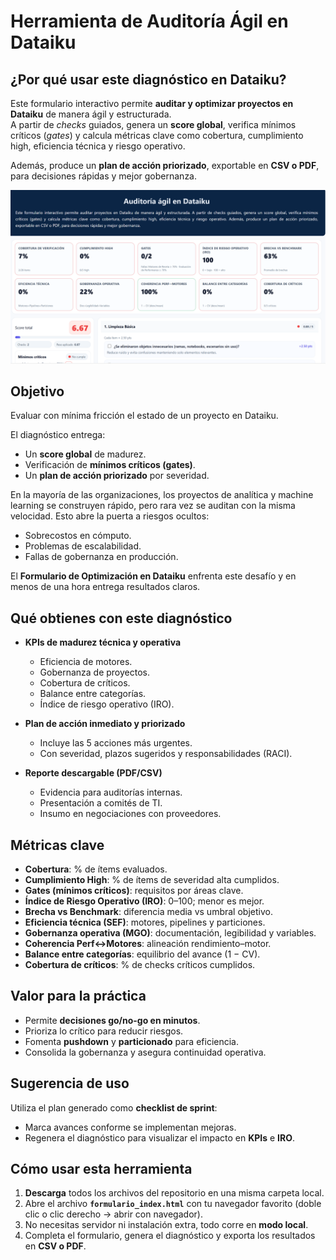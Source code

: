 # Herramienta de Auditoría Ágil en Dataiku

## ¿Por qué usar este diagnóstico en Dataiku?
Este formulario interactivo permite **auditar y optimizar proyectos en Dataiku** de manera ágil y estructurada.  
A partir de *checks* guiados, genera un **score global**, verifica mínimos críticos (*gates*) y calcula métricas clave como cobertura, cumplimiento high, eficiencia técnica y riesgo operativo.  

Además, produce un **plan de acción priorizado**, exportable en **CSV o PDF**, para decisiones rápidas y mejor gobernanza.

<p align="center">
  <img src="auditoria agil.png" alt="Auditoría Ágil en Dataiku" width="600"/>
</p>


## Objetivo
Evaluar con mínima fricción el estado de un proyecto en Dataiku.  

El diagnóstico entrega:  
- Un **score global** de madurez.  
- Verificación de **mínimos críticos (gates)**.  
- Un **plan de acción priorizado** por severidad.  

En la mayoría de las organizaciones, los proyectos de analítica y machine learning se construyen rápido, pero rara vez se auditan con la misma velocidad. Esto abre la puerta a riesgos ocultos:  
- Sobrecostos en cómputo.  
- Problemas de escalabilidad.  
- Fallas de gobernanza en producción.  

El **Formulario de Optimización en Dataiku** enfrenta este desafío y en menos de una hora entrega resultados claros.


## Qué obtienes con este diagnóstico

- **KPIs de madurez técnica y operativa**  
  - Eficiencia de motores.  
  - Gobernanza de proyectos.  
  - Cobertura de críticos.  
  - Balance entre categorías.  
  - Índice de riesgo operativo (IRO).  

- **Plan de acción inmediato y priorizado**  
  - Incluye las 5 acciones más urgentes.  
  - Con severidad, plazos sugeridos y responsabilidades (RACI).  

- **Reporte descargable (PDF/CSV)**  
  - Evidencia para auditorías internas.  
  - Presentación a comités de TI.  
  - Insumo en negociaciones con proveedores.  

## Métricas clave

- **Cobertura**: % de ítems evaluados.  
- **Cumplimiento High**: % de ítems de severidad alta cumplidos.  
- **Gates (mínimos críticos)**: requisitos por áreas clave.  
- **Índice de Riesgo Operativo (IRO)**: 0–100; menor es mejor.  
- **Brecha vs Benchmark**: diferencia media vs umbral objetivo.  
- **Eficiencia técnica (SEF)**: motores, pipelines y particiones.  
- **Gobernanza operativa (MGO)**: documentación, legibilidad y variables.  
- **Coherencia Perf↔Motores**: alineación rendimiento–motor.  
- **Balance entre categorías**: equilibrio del avance (1 − CV).  
- **Cobertura de críticos**: % de checks críticos cumplidos.  

## Valor para la práctica
- Permite **decisiones go/no-go en minutos**.  
- Prioriza lo crítico para reducir riesgos.  
- Fomenta **pushdown** y **particionado** para eficiencia.  
- Consolida la gobernanza y asegura continuidad operativa.  

## Sugerencia de uso
Utiliza el plan generado como **checklist de sprint**:  
- Marca avances conforme se implementan mejoras.  
- Regenera el diagnóstico para visualizar el impacto en **KPIs** e **IRO**.

## Cómo usar esta herramienta

1. **Descarga** todos los archivos del repositorio en una misma carpeta local.  
2. Abre el archivo **`formulario_index.html`** con tu navegador favorito (doble clic o clic derecho → abrir con navegador).  
3. No necesitas servidor ni instalación extra, todo corre en **modo local**.  
4. Completa el formulario, genera el diagnóstico y exporta los resultados en **CSV o PDF**.  


